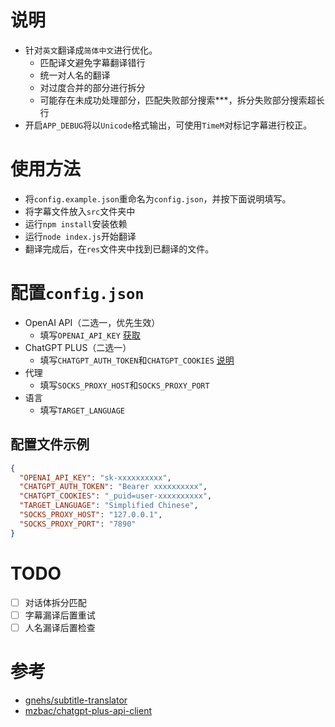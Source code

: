 # 说明
- 针对`英文`翻译成`简体中文`进行优化。
  - 匹配译文避免字幕翻译错行
  - 统一对人名的翻译
  - 对过度合并的部分进行拆分
  - 可能存在未成功处理部分，匹配失败部分搜索***，拆分失败部分搜索超长行
- 开启`APP_DEBUG`将以`Unicode`格式输出，可使用`TimeM`对标记字幕进行校正。

# 使用方法
- 将`config.example.json`重命名为`config.json`，并按下面说明填写。
- 将字幕文件放入`src`文件夹中
- 运行`npm install`安装依赖
- 运行`node index.js`开始翻译
- 翻译完成后，在`res`文件夹中找到已翻译的文件。

# 配置`config.json`
- OpenAI API（二选一，优先生效）
  - 填写`OPENAI_API_KEY` [获取](https://platform.openai.com/account/api-keys)
- ChatGPT PLUS（二选一）
  - 填写`CHATGPT_AUTH_TOKEN`和`CHATGPT_COOKIES` [说明](https://github.com/mzbac/chatgpt-plus-api-client#getting-chatgpt_cookies-from-cookies)
- 代理
  - 填写`SOCKS_PROXY_HOST`和`SOCKS_PROXY_PORT`
- 语言
  - 填写`TARGET_LANGUAGE`

## 配置文件示例
```json
{
  "OPENAI_API_KEY": "sk-xxxxxxxxxx",
  "CHATGPT_AUTH_TOKEN": "Bearer xxxxxxxxxx",
  "CHATGPT_COOKIES": "_puid=user-xxxxxxxxxx",
  "TARGET_LANGUAGE": "Simplified Chinese",
  "SOCKS_PROXY_HOST": "127.0.0.1",
  "SOCKS_PROXY_PORT": "7890"
}
```

# TODO
- [ ] 对话体拆分匹配
- [ ] 字幕漏译后置重试
- [ ] 人名漏译后置检查

# 参考
- [gnehs/subtitle-translator](https://github.com/gnehs/subtitle-translator)
- [mzbac/chatgpt-plus-api-client](https://github.com/mzbac/chatgpt-plus-api-client)